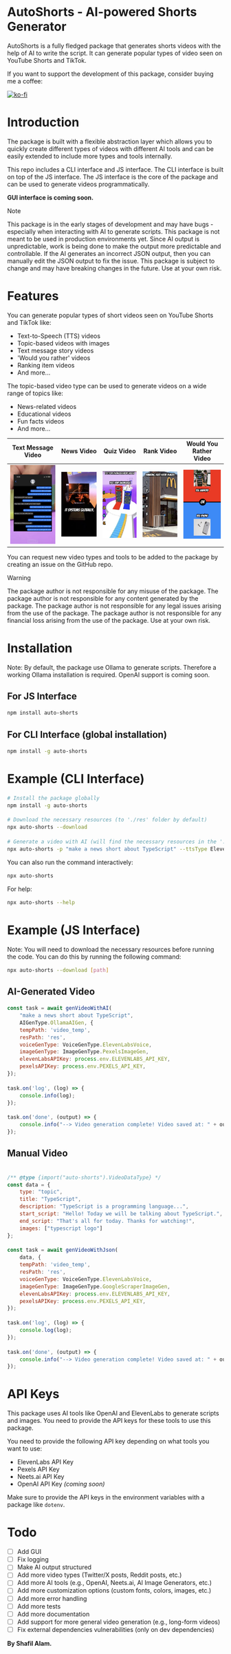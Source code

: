 # AutoShorts - AI-powered Shorts Generator

AutoShorts is a fully fledged package that generates shorts videos with the help of AI to write the script. It can generate popular types of video seen on YouTube Shorts and TikTok.
 
If you want to support the development of this package, consider buying me a coffee:

[![ko-fi](https://img.shields.io/badge/Ko--fi-F16061?style=for-the-badge&logo=ko-fi&logoColor=white)](https://ko-fi.com/shafilalam)

# Introduction

The package is built with a flexible abstraction layer which allows you to quickly create different types of videos with different AI tools and can be easily extended to include more types and tools internally.

This repo includes a CLI interface and JS interface. The CLI interface is built on top of the JS interface. The JS interface is the core of the package and can be used to generate videos programmatically.

**GUI interface is coming soon.**

> [!NOTE]
> This package is in the early stages of development and may have bugs - especially when interacting with AI to generate scripts. This package is not meant to be used in production environments yet. Since AI output is unpredictable, work is being done to make the output more predictable and controllable. If the AI generates an incorrect JSON output, then you can manually edit the JSON output to fix the issue. This package is subject to change and may have breaking changes in the future. Use at your own risk.

# Features
You can generate popular types of short videos seen on YouTube Shorts and TikTok like:
- Text-to-Speech (TTS) videos
- Topic-based videos with images
- Text message story videos
- 'Would you rather' videos
- Ranking item videos
- And more...

The topic-based video type can be used to generate videos on a wide range of topics like:
- News-related videos
- Educational videos
- Fun facts videos
- And more...

| Text Message Video | News Video | Quiz Video | Rank Video | Would You Rather Video |
| --- | --- | --- | --- | --- |
| ![Text Message Video](example/images/msg.jpeg) | ![News Video](example/images/news.jpeg) | ![Quiz Video](example/images/quiz.jpeg) | ![Rank Video](example/images/rank.jpeg) | ![Would You Rather Video](example/images/rather.jpeg) |

You can request new video types and tools to be added to the package by creating an issue on the GitHub repo.

> [!WARNING]
> The package author is not responsible for any misuse of the package. The package author is not responsible for any content generated by the package. The package author is not responsible for any legal issues arising from the use of the package. The package author is not responsible for any financial loss arising from the use of the package. Use at your own risk.

# Installation

Note: By default, the package use Ollama to generate scripts. Therefore a working Ollama installation is required. OpenAI support is coming soon.

## For JS Interface
```bash
npm install auto-shorts
```

## For CLI Interface (global installation)
```bash
npm install -g auto-shorts
```

# Example (CLI Interface)
```bash
# Install the package globally
npm install -g auto-shorts

# Download the necessary resources (to './res' folder by default)
npx auto-shorts --download

# Generate a video with AI (will find the necessary resources in the './res' folder)
npx auto-shorts -p "make a news short about TypeScript" --ttsType ElevenLabsVoice --imageType PexelsImageGen --elevenLabsAPIKey YOUR_ELEVENLABS_API_KEY --pexelsAPIKey YOUR_PEXELS_API_KEY
```

You can also run the command interactively:
```bash
npx auto-shorts
```

For help:
```bash
npx auto-shorts --help
```

# Example (JS Interface)

Note: You will need to download the necessary resources before running the code. You can do this by running the following command:
```bash
npx auto-shorts --download [path]
```

## AI-Generated Video
```javascript
const task = await genVideoWithAI(
    "make a news short about TypeScript",
    AIGenType.OllamaAIGen, {
    tempPath: 'video_temp',
    resPath: 'res',
    voiceGenType: VoiceGenType.ElevenLabsVoice,
    imageGenType: ImageGenType.PexelsImageGen,
    elevenLabsAPIKey: process.env.ELEVENLABS_API_KEY,
    pexelsAPIKey: process.env.PEXELS_API_KEY,
});

task.on('log', (log) => {
    console.info(log);
});

task.on('done', (output) => {
    console.info("--> Video generation complete! Video saved at: " + output);
});
```

## Manual Video
```javascript

/** @type {import("auto-shorts").VideoDataType} */
const data = {
    type: "topic",
    title: "TypeScript",
    description: "TypeScript is a programming language...",
    start_script: "Hello! Today we will be talking about TypeScript.",
    end_script: "That's all for today. Thanks for watching!",
    images: ["typescript logo"]
};

const task = await genVideoWithJson(
    data, {
    tempPath: 'video_temp',
    resPath: 'res',
    voiceGenType: VoiceGenType.ElevenLabsVoice,
    imageGenType: ImageGenType.GoogleScraperImageGen,
    elevenLabsAPIKey: process.env.ELEVENLABS_API_KEY,
    pexelsAPIKey: process.env.PEXELS_API_KEY,
});

task.on('log', (log) => {
    console.log(log);
});

task.on('done', (output) => {
    console.info("--> Video generation complete! Video saved at: " + output);
});
```

# API Keys

This package uses AI tools like OpenAI and ElevenLabs to generate scripts and images. You need to provide the API keys for these tools to use this package.

You need to provide the following API key depending on what tools you want to use:
- ElevenLabs API Key
- Pexels API Key
- Neets.ai API Key
- OpenAI API Key *(coming soon)*

Make sure to provide the API keys in the environment variables with a package like `dotenv`.

# Todo
- [ ] Add GUI
- [ ] Fix logging
- [ ] Make AI output structured
- [ ] Add more video types (Twitter/X posts, Reddit posts, etc.)
- [ ] Add more AI tools (e.g., OpenAI, Neets.ai, AI Image Generators, etc.)
- [ ] Add more customization options (custom fonts, colors, images, etc.)
- [ ] Add more error handling
- [ ] Add more tests
- [ ] Add more documentation
- [ ] Add support for more general video generation (e.g., long-form videos)
- [ ] Fix external dependencies vulnerabilities (only on dev dependencies)

**By Shafil Alam.**
